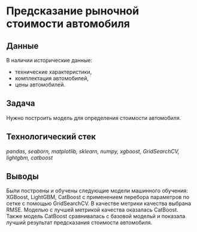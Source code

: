 # Предсказание рыночной стоимости автомобиля
## Данные
В наличии исторические данные: 
  - технические характеристики,
  - комплектация автомобилей,
  - цены автомобилей.
## Задача
Нужно построить модель для определения стоимости автомобиля.
## Технологический стек
*pandas, seaborn, matplotlib, sklearn, numpy, xgboost, GridSearchCV, lightgbm, catboost*
## Выводы
Были построены и обучены следующие модели машинного обучения: XGBoost, LightGBM, CatBoost с применением перебора параметров по сетке с помощью GridSearchCV. В качестве метрики качества выбрана RMSE. Моделью с лучшей метрикой качества оказалась CatBoost. Также модель CatBoost сравнивалась с базовой модельй и показала лучший результат предсказания стоимости автомобиля.
